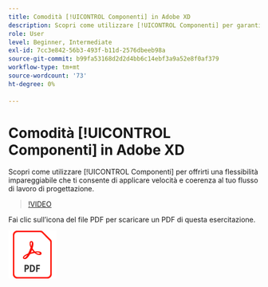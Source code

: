 ```yaml
---
title: Comodità [!UICONTROL Componenti] in Adobe XD
description: Scopri come utilizzare [!UICONTROL Componenti] per garantire una flessibilità senza precedenti nell'applicazione di velocità e coerenza al flusso di lavoro di progettazione
role: User
level: Beginner, Intermediate
exl-id: 7cc3e842-56b3-493f-b11d-2576dbeeb98a
source-git-commit: b99fa53168d2d2d4bb6c14ebf3a9a52e8f0af379
workflow-type: tm+mt
source-wordcount: '73'
ht-degree: 0%

---
```


# Comodità [!UICONTROL Componenti] in Adobe XD

Scopri come utilizzare [!UICONTROL Componenti] per offrirti una flessibilità impareggiabile che ti consente di applicare velocità e coerenza al tuo flusso di lavoro di progettazione.

>[!VIDEO](https://video.tv.adobe.com/v/331003?hidetitle=true)

Fai clic sull’icona del file PDF per scaricare un PDF di questa esercitazione.

[![Icona file PDF](../assets/acrobat_PDF_96.png)](../quick-reference/LetsXDSeeHowtoDesignPrototypeandHandofftoTeams.pdf)
